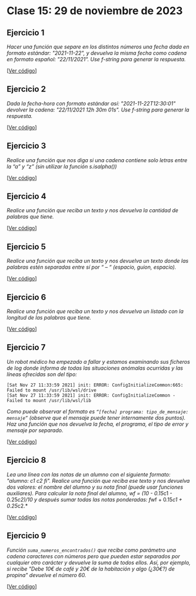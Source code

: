 # Clase 15: 29 de noviembre de 2023

## Ejercicio 1

*Hacer una función que separe en los distintos números una fecha dada en formato estándar: "2021-11-22", y devuelva la misma fecha como cadena en formato español: "22/11/2021". Use f-string para generar la respuesta.*

[[Ver código](t6e04.fechas_fstring1.py)]

## Ejercicio 2

*Dada la fecha-hora con formato estándar así:  "2021-11-22T12:30:01" devolver la cadena: "22/11/2021 12h 30m 01s". Use f-string para generar la respuesta.*

[[Ver código](t6e05.fechas_fstring2.py)]

## Ejercicio 3

*Realice una función que nos diga si una cadena contiene solo letras entre la “a” y “z” (sin utilizar la función s.isalpha())*

[[Ver código](t6e06.solo_letras.py)]

## Ejercicio 4

*Realice una función que reciba un texto y nos devuelva la cantidad de palabras que tiene.*

[[Ver código](t6e07.cantidad_palabras.py)]

## Ejercicio 5

*Realice una función que reciba un texto y nos devuelva un texto donde las palabras estén separadas entre sí por “ – “ (espacio, guion, espacio).*

[[Ver código](t6e08.listado_palabras.py)]

## Ejercicio 6

*Realice una función que reciba un texto y nos devuelva un listado con la longitud de las palabras que tiene.*

[[Ver código](t6e09.longitud_palabras.py)]

## Ejercicio 7

*Un robot médico ha empezado a fallar y estamos examinando sus ficheros de log donde informa de todas las situaciones anómalas ocurridas y las líneas ofrecidas son del tipo:*

```
[Sat Nov 27 11:33:59 2021] init: ERROR: ConfigInitializeCommon:665: Failed to mount /usr/lib/wsl/drive
[Sat Nov 27 11:33:59 2021] init: ERROR: ConfigInitializeCommon - Failed to mount /usr/lib/wsl/lib

```
*Como puede observar el formato es `“[fecha] programa: tipo_de_mensaje: mensaje”` (observe que el mensaje puede tener internamente dos puntos). Haz una función que nos devuelva la fecha, el programa, el tipo de error y mensaje por separado.*

[[Ver código](t6e10.log.py)]

## Ejercicio 8

*Lea una línea con las notas de un alumno con el siguiente formato: "alumno: c1 c2 fi". Realice una función que reciba ese texto y nos devuelva dos valores: el nombre del alumno y su nota final (puede usar funciones auxiliares). Para calcular la nota final del alumno, wf = (10 - 0.15*c1 - 0.25*c2)/10 y después sumar todas las notas ponderadas: f*wf + 0.15*c1 + 0.25*c2.*

[[Ver código](t6e11.nota_final.py)]

## Ejercicio 9

*Función `suma_numeros_encontrados()` que recibe  como parámetro una cadena caracteres con números pero que pueden estar separados por  cualquier otro carácter y devuelve la suma de todos  ellos. Así, por ejemplo, si recibe "Debe 10€ de café y 20€ de la habitación y algo (¿30€?) de propina" devuelve el número 60.*

[[Ver código](t6e12.suma_num_en_texto.py)]

